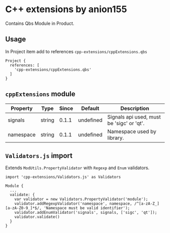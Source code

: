 C++ extensions by anion155
==========

Contains Qbs Module in Product.

## Usage

In Project item add to references `cpp-extensions/cppExtensions.qbs`

    Project {
      references: [
        'cpp-extensions/cppExtensions.qbs'
      ]
    }

## `cppExtensions` module

| Property | Type   | Since | Default          | Description                |
| -------- | ------ | ----- | ---------------- | -------------------------- |
| signals     | string | 0.1.1 | undefined           | Signals api used, must be 'sigc' or 'qt'.   |
| namespace      | string | 0.1.1 | undefined            | Namespace used by library.    |

## `Validators.js` import

Extends `ModUtils.PropertyValidator` with `Regexp` and `Enum` validators.

    import 'cpp-extensions/Validators.js' as Validators

    Module {
      ...
      validate: {
        var validator = new Validators.PropertyValidator('module');
        validator.addRegexpValidator('namespace', namespace, /^[a-zA-Z_][a-zA-Z0-9_]*$/, 'Namespace must be valid identifier');
        validator.addEnumValidator('signals', signals, ['sigc', 'qt']);
        validator.validate()
      }
    }
